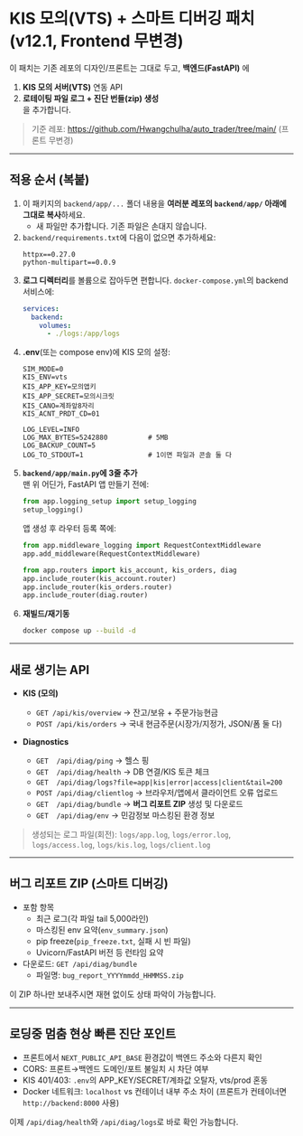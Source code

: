 # KIS 모의(VTS) + 스마트 디버깅 패치 (v12.1, **Frontend 무변경**)

이 패치는 기존 레포의 디자인/프론트는 그대로 두고, **백엔드(FastAPI)** 에
1) **KIS 모의 서버(VTS)** 연동 API  
2) **로테이팅 파일 로그 + 진단 번들(zip) 생성**  
을 추가합니다.

> 기준 레포: https://github.com/Hwangchulha/auto_trader/tree/main/ (프론트 무변경)

---

## 적용 순서 (복붙)

1. 이 패키지의 `backend/app/...` 폴더 내용을 **여러분 레포의 `backend/app/` 아래에 그대로 복사**하세요.  
   - 새 파일만 추가합니다. 기존 파일은 손대지 않습니다.
2. `backend/requirements.txt`에 다음이 없으면 추가하세요:
   ```
   httpx==0.27.0
   python-multipart==0.0.9
   ```
3. **로그 디렉터리**를 볼륨으로 잡아두면 편합니다. `docker-compose.yml`의 backend 서비스에:
   ```yaml
   services:
     backend:
       volumes:
         - ./logs:/app/logs
   ```
4. **.env**(또는 compose env)에 KIS 모의 설정:
   ```env
   SIM_MODE=0
   KIS_ENV=vts
   KIS_APP_KEY=모의앱키
   KIS_APP_SECRET=모의시크릿
   KIS_CANO=계좌앞8자리
   KIS_ACNT_PRDT_CD=01

   LOG_LEVEL=INFO
   LOG_MAX_BYTES=5242880          # 5MB
   LOG_BACKUP_COUNT=5
   LOG_TO_STDOUT=1                # 1이면 파일과 콘솔 둘 다
   ```
5. **`backend/app/main.py`에 3줄 추가**  
   맨 위 어딘가, FastAPI 앱 만들기 전에:
   ```python
   from app.logging_setup import setup_logging
   setup_logging()
   ```
   앱 생성 후 라우터 등록 쪽에:
   ```python
   from app.middleware_logging import RequestContextMiddleware
   app.add_middleware(RequestContextMiddleware)

   from app.routers import kis_account, kis_orders, diag
   app.include_router(kis_account.router)
   app.include_router(kis_orders.router)
   app.include_router(diag.router)
   ```
6. **재빌드/재기동**
   ```bash
   docker compose up --build -d
   ```

---

## 새로 생기는 API

- **KIS (모의)**
  - `GET /api/kis/overview` → 잔고/보유 + 주문가능현금
  - `POST /api/kis/orders`   → 국내 현금주문(시장가/지정가, JSON/폼 둘 다)

- **Diagnostics**
  - `GET  /api/diag/ping`        → 헬스 핑
  - `GET  /api/diag/health`      → DB 연결/KIS 토큰 체크
  - `GET  /api/diag/logs?file=app|kis|error|access|client&tail=200`
  - `POST /api/diag/clientlog`   → 브라우저/앱에서 클라이언트 오류 업로드
  - `GET  /api/diag/bundle`      → **버그 리포트 ZIP** 생성 및 다운로드
  - `GET  /api/diag/env`         → 민감정보 마스킹된 환경 정보

> 생성되는 로그 파일(회전): `logs/app.log`, `logs/error.log`, `logs/access.log`, `logs/kis.log`, `logs/client.log`

---

## 버그 리포트 ZIP (스마트 디버깅)

- 포함 항목
  - 최근 로그(각 파일 tail 5,000라인)
  - 마스킹된 env 요약(`env_summary.json`)
  - pip freeze(`pip_freeze.txt`, 실패 시 빈 파일)
  - Uvicorn/FastAPI 버전 등 런타임 요약
- 다운로드: `GET /api/diag/bundle`  
  - 파일명: `bug_report_YYYYmmdd_HHMMSS.zip`

이 ZIP 하나만 보내주시면 재현 없이도 상태 파악이 가능합니다.

---

## 로딩중 멈춤 현상 빠른 진단 포인트

- 프론트에서 `NEXT_PUBLIC_API_BASE` 환경값이 백엔드 주소와 다른지 확인
- CORS: 프론트→백엔드 도메인/포트 불일치 시 차단 여부
- KIS 401/403: `.env`의 APP_KEY/SECRET/계좌값 오탈자, vts/prod 혼동
- Docker 네트워크: `localhost` vs 컨테이너 내부 주소 차이 (프론트가 컨테이너면 `http://backend:8000` 사용)

이제 `/api/diag/health`와 `/api/diag/logs`로 바로 확인 가능합니다.
